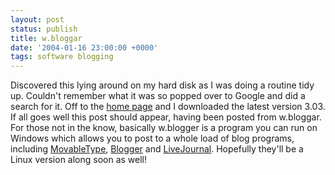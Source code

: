 ```yaml
---
layout: post
status: publish
title: w.bloggar
date: '2004-01-16 23:00:00 +0000'
tags: software blogging
---
```

Discovered this lying around on my hard disk as I was doing a routine tidy up. Couldn't remember what it was so popped over to Google and did a search for it. Off to the [home page](http://wbloggar.com) and I downloaded the latest version 3.03. If all goes well this post should appear, having been posted from w.bloggar. For those not in the know, basically w.blogger is a program you can run on Windows which allows you to post to a whole load of blog programs, including [MovableType](http://www.movabletype.org), [Blogger](http://www.blogger.com) and [LiveJournal](http://www.livejournal.com). Hopefully they'll be a Linux version along soon as well!
